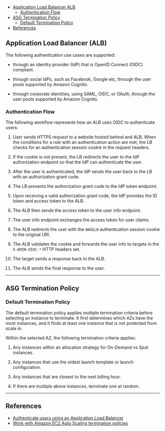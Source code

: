 <!-- TOC -->

<!-- TOC -->

- [Application Load Balancer ALB](#application-load-balancer-alb)
    - [Authentication Flow](#authentication-flow)
- [ASG Termination Policy](#asg-termination-policy)
    - [Default Termination Policy](#default-termination-policy)
- [References](#references)

<!-- /TOC -->

## Application Load Balancer (ALB)

The following authentication use cases are supported:

* through an identity provider (IdP) that is OpenID Connect (OIDC) compliant.

* through social IdPs, such as Facebook, Google etc, through the user pools supported by Amazon Cognito.

* through corporate identities, using SAML, OIDC, or OAuth, through the user pools supported by Amazon Cognito.

### Authentication Flow

The following workflow represents how an ALB uses OIDC to authenticate users:

1. User sends HTTPS request to a website hosted behind and ALB. When the conditions for a rule with an authentication action are met, the LB checks for an authentication session cookie in the request headers.

2. If the cookie is not present, the LB redirects the user to the IdP authorization endpoint so that the IdP can authenticate the user.

3. After the user is authenticated, the IdP sends the user back to the LB with an authorization grant code.

4. The LB presents the authorization grant code to the IdP token endpoint.

5. Upon receiving a valid authorization grant code, the IdP provides the ID token and access token to the ALB.

6. The ALB then sends the access token to the user info endpoint.

7. The user info endpoint exchanges the access token for user claims.

8. The ALB redirects the user with the `AWSELB` authentication session cookie to the original URI.

9. The ALB validates the cookie and forwards the user info to targets in the `X-AMZN-OIDC-*` HTTP headers set.

10. The target sends a response back to the ALB.

11. The ALB sends the final response to the user.

---
## ASG Termination Policy

### Default Termination Policy

The default termination policy applies multiple termination criteria before selecting an instance to terminate. It first determines which AZs have the most instances, and it finds at least one instance that is not protected from scale in.

Within the selected AZ, the following termination criteria applies:

1. Any instances within an allocation strategy for On-Demand vs Spot instances.

2. Any instances that use the oldest launch template or launch configuration.

3. Any instances that are closest to the next billing hour.

4. If there are multiple above instances, terminate one at random.

---
## References

* [Authenticate users using an Application Load Balancer](https://docs.aws.amazon.com/elasticloadbalancing/latest/application/listener-authenticate-users.html)
* [Work with Amazon EC2 Auto Scaling termination policies](https://docs.aws.amazon.com/autoscaling/ec2/userguide/ec2-auto-scaling-termination-policies.html)